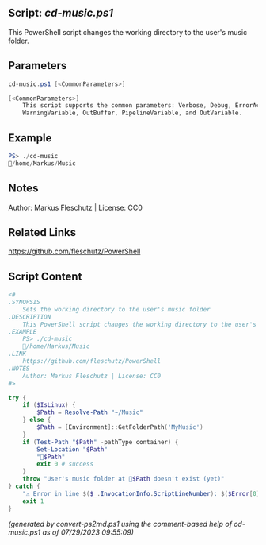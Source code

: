 ## Script: *cd-music.ps1*

This PowerShell script changes the working directory to the user's music folder.

## Parameters
```powershell
cd-music.ps1 [<CommonParameters>]

[<CommonParameters>]
    This script supports the common parameters: Verbose, Debug, ErrorAction, ErrorVariable, WarningAction, 
    WarningVariable, OutBuffer, PipelineVariable, and OutVariable.
```

## Example
```powershell
PS> ./cd-music
📂/home/Markus/Music

```

## Notes
Author: Markus Fleschutz | License: CC0

## Related Links
https://github.com/fleschutz/PowerShell

## Script Content
```powershell
<#
.SYNOPSIS
	Sets the working directory to the user's music folder
.DESCRIPTION
	This PowerShell script changes the working directory to the user's music folder.
.EXAMPLE
	PS> ./cd-music
	📂/home/Markus/Music
.LINK
	https://github.com/fleschutz/PowerShell
.NOTES
	Author: Markus Fleschutz | License: CC0
#>

try {
	if ($IsLinux) {
		$Path = Resolve-Path "~/Music"
	} else {
		$Path = [Environment]::GetFolderPath('MyMusic')
	}
	if (Test-Path "$Path" -pathType container) {
		Set-Location "$Path"
		"📂$Path"
		exit 0 # success
	}
	throw "User's music folder at 📂$Path doesn't exist (yet)"
} catch {
	"⚠️ Error in line $($_.InvocationInfo.ScriptLineNumber): $($Error[0])"
	exit 1
}
```

*(generated by convert-ps2md.ps1 using the comment-based help of cd-music.ps1 as of 07/29/2023 09:55:09)*
